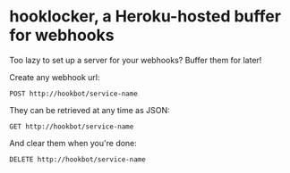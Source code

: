 # hooklocker, a Heroku-hosted buffer for webhooks

Too lazy to set up a server for your webhooks? Buffer them for later!

Create any webhook url:

    POST http://hookbot/service-name

They can be retrieved at any time as JSON:

    GET http://hookbot/service-name

And clear them when you're done:

    DELETE http://hookbot/service-name
